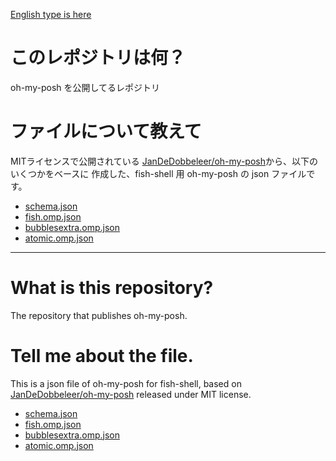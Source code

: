 [English type is here](https://github.com/rayfiyo/oh-my-posh/tree/main#what-is-this-repository)

# このレポジトリは何？

oh-my-posh を公開してるレポジトリ

# ファイルについて教えて

MITライセンスで公開されている [JanDeDobbeleer/oh-my-posh](https://github.com/JanDeDobbeleer/oh-my-posh)から、以下のいくつかをベースに 作成した、fish-shell 用 oh-my-posh の json ファイルです。

- [schema.json](https://github.com/JanDeDobbeleer/oh-my-posh/blob/main/themes/schema.json)
- [fish.omp.json](https://github.com/JanDeDobbeleer/oh-my-posh/blob/main/themes/fish.omp.json)
- [bubblesextra.omp.json](https://github.com/JanDeDobbeleer/oh-my-posh/blob/main/themes/bubblesextra.omp.json)
- [atomic.omp.json](https://github.com/JanDeDobbeleer/oh-my-posh/blob/main/themes/atomic.omp.json)

---

# What is this repository?

The repository that publishes oh-my-posh.

# Tell me about the file.

This is a json file of oh-my-posh for fish-shell, based on [JanDeDobbeleer/oh-my-posh](https://github.com/JanDeDobbeleer/oh-my-posh) released under MIT license.

- [schema.json](https://github.com/JanDeDobbeleer/oh-my-posh/blob/main/themes/schema.json)
- [fish.omp.json](https://github.com/JanDeDobbeleer/oh-my-posh/blob/main/themes/fish.omp.json)
- [bubblesextra.omp.json](https://github.com/JanDeDobbeleer/oh-my-posh/blob/main/themes/bubblesextra.omp.json)
- [atomic.omp.json](https://github.com/JanDeDobbeleer/oh-my-posh/blob/main/themes/atomic.omp.json)
